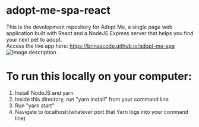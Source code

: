 # adopt-me-spa-react
This is the development repository for Adopt Me, a single page web application built with React and a NodeJS Express server that helps you find your next pet to adopt. </br>
Access the live app here: https://brinascode.github.io/adopt-me-spa
![Image description](https://adopt-me-spa.s3.amazonaws.com/screenshot.png)
# To run this locally on your computer:
1. Install NodeJS and yarn
2. Inside this directory, run "yarn install" from your command line
3. Run "yarn start"
4. Navigate to localhost:(whatever port that Yarn logs into your command line)

